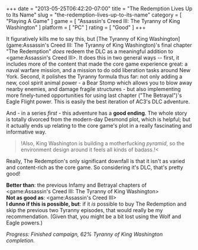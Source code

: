 +++
date = "2013-05-25T06:42:20-07:00"
title = "The Redemption Lives Up to Its Name"
slug = "the-redemption-lives-up-to-its-name"
category = [ "Playing A Game" ]
game = [ "Assassin's Creed III: The Tyranny of King Washington" ]
platform = [ "PC" ]
rating = [ "Good" ]
+++

It figuratively kills me to say this, but [The Tyranny of King Washington](game:Assassin's Creed III: The Tyranny of King Washington)'s final chapter "The Redemption" <i>does</i> redeem the DLC as a meaningful addition to <game:Assassin's Creed III>.  It does this in two general ways -- first, it includes more of the content that made the core game experience great: a naval warfare mission, and a mission to do odd liberation tasks around New York.  Second, it polishes the Tyranny formula thus far: not only adding a new, cool spirit animal power - a Bear Stomp which allows you to blow away nearby enemies, and damage fragile structures - but also implementing more finely-tuned opportunities for using last chapter ("The Betrayal")'s Eagle Flight power.  This is easily the best iteration of AC3's DLC adventure.

And - in a series <i>first</i> - this adventure has a <b>good ending</b>.  The whole story is totally divorced from the modern-day Desmond plot, which is helpful; but it actually ends up relating to the core game's plot in a really fascinating and informative way.

>!Also, King Washington is building a motherfucking <i>pyramid</i>, so the environment design around it feels all kinds of badass.!<

Really, The Redemption's only significant downfall is that it isn't as varied and content-rich as the core game.  So considering it's DLC, that's pretty good!

<b>Better than</b>: the previous Infamy and Betrayal chapters of <game:Assassin's Creed III: The Tyranny of King Washington>  
<b>Not as good as</b>: <game:Assassin's Creed III>  
<b>I dunno if this is possible, but</b>: if it <i>is</i> possible to buy The Redemption and skip the previous two Tyranny episodes, that would really be my recommendation.  (Given that, you might be a bit lost using the Wolf and Eagle powers.)

<i>Progress: Finished campaign, 62% Tyranny of King Washington completion.</i>
